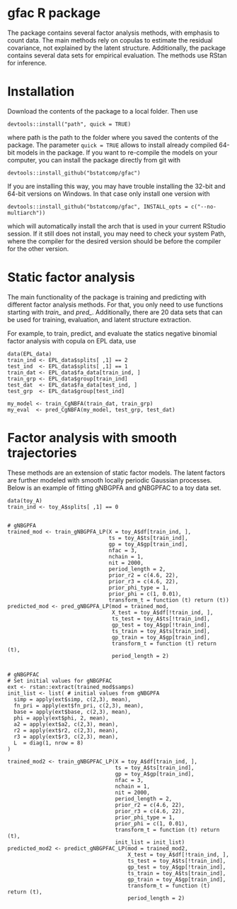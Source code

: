 # gfac R package
The package contains several factor analysis methods, with
emphasis to count data. The main methods rely on copulas to estimate the
residual covariance, not explained by the latent structure. Additionally, the
package contains several data sets for empirical evaluation. The methods use RStan for inference.

# Installation
Download the contents of the package to a local folder. Then use

```{r eval = FALSE}
devtools::install("path", quick = TRUE)
``` 
where path is the path to the folder where you saved the contents of the package. The parameter `quick = TRUE` allows to install already compiled 64-bit models in the package. If you want to re-compile the models on your computer, you can install the package directly from git with

```{r eval = FALSE}
devtools::install_github("bstatcomp/gfac")
``` 

If you are installing this way, you may have trouble installing the 32-bit and 64-bit versions on Windows. In 
that case only install one version with

```{r eval = FALSE}
devtools::install_github("bstatcomp/gfac", INSTALL_opts = c("--no-multiarch"))
``` 

which will automatically install the arch that is used in your current RStudio
session. If it still does not install, you may need to check your system Path,
where the compiler for the desired version should be before the compiler for
the other version.

# Static factor analysis
The main functionality of the package is training and predicting with
different factor analysis methods. For that, you only need to use functions
starting with *train_* and *pred_*. Additionally, there are 20 data sets that
can be used for training, evaluation, and latent structure extraction.

For example, to train, predict, and evaluate
the statics negative binomial factor analysis with copula on EPL data, use

```{r eval = FALSE}
data(EPL_data)
train_ind <- EPL_data$splits[ ,1] == 2
test_ind  <- EPL_data$splits[ ,1] == 1
train_dat <- EPL_data$fa_data[train_ind, ]
train_grp <- EPL_data$group[train_ind]
test_dat  <- EPL_data$fa_data[test_ind, ]
test_grp  <- EPL_data$group[test_ind]

my_model <- train_CgNBFA(train_dat, train_grp)
my_eval  <- pred_CgNBFA(my_model, test_grp, test_dat)
``` 



# Factor analysis with smooth trajectories
These methods are an extension of static factor models. The latent factors are further modeled with smooth locally periodic Gaussian processes. Below is an example of fitting gNBGPFA and gNBGPFAC to a toy data set.
```{r eval = FALSE}
data(toy_A)
train_ind <- toy_A$splits[ ,1] == 0


# gNBGPFA
trained_mod <- train_gNBGPFA_LP(X = toy_A$df[train_ind, ], 
                                ts = toy_A$ts[train_ind], 
                                gp = toy_A$gp[train_ind], 
                                nfac = 3,
                                nchain = 1,
                                nit = 2000,
                                period_length = 2,
                                prior_r2 = c(4.6, 22),
                                prior_r3 = c(4.6, 22),
                                prior_phi_type = 1,
                                prior_phi = c(1, 0.01),
                                transform_t = function (t) return (t))
predicted_mod <- pred_gNBGPFA_LP(mod = trained_mod, 
                                 X_test = toy_A$df[!train_ind, ], 
                                 ts_test = toy_A$ts[!train_ind], 
                                 gp_test = toy_A$gp[!train_ind], 
                                 ts_train = toy_A$ts[train_ind], 
                                 gp_train = toy_A$gp[train_ind],
                                 transform_t = function (t) return (t),
                                 period_length = 2)


# gNBGPFAC
# Set initial values for gNBGPFAC
ext <- rstan::extract(trained_mod$samps)
init_list <- list( # initial values from gNBGPFA
  simp = apply(ext$simp, c(2,3), mean),
  fn_pri = apply(ext$fn_pri, c(2,3), mean),
  base = apply(ext$base, c(2,3), mean),
  phi = apply(ext$phi, 2, mean),
  a2 = apply(ext$a2, c(2,3), mean),
  r2 = apply(ext$r2, c(2,3), mean),
  r3 = apply(ext$r3, c(2,3), mean),
  L  = diag(1, nrow = 8)
)

trained_mod2 <- train_gNBGPFAC_LP(X = toy_A$df[train_ind, ], 
                                  ts = toy_A$ts[train_ind], 
                                  gp = toy_A$gp[train_ind], 
                                  nfac = 3,
                                  nchain = 1,
                                  nit = 2000,
                                  period_length = 2,
                                  prior_r2 = c(4.6, 22),
                                  prior_r3 = c(4.6, 22),
                                  prior_phi_type = 1,
                                  prior_phi = c(1, 0.01),
                                  transform_t = function (t) return (t),
                                  init_list = init_list)
predicted_mod2 <- predict_gNBGPFAC_LP(mod = trained_mod2, 
                                      X_test = toy_A$df[!train_ind, ], 
                                      ts_test = toy_A$ts[!train_ind], 
                                      gp_test = toy_A$gp[!train_ind], 
                                      ts_train = toy_A$ts[train_ind], 
                                      gp_train = toy_A$gp[train_ind],
                                      transform_t = function (t) return (t),
                                      period_length = 2)

``` 
